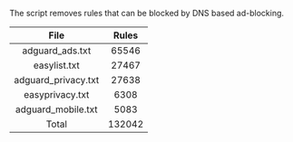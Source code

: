 The script removes rules that can be blocked by DNS based ad-blocking.


| File | Rules |
|:----:|:-----:|
| adguard_ads.txt | 65546 |
| easylist.txt | 27467 |
| adguard_privacy.txt | 27638 |
| easyprivacy.txt | 6308 |
| adguard_mobile.txt | 5083 |
| Total | 132042 |